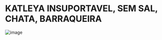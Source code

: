 # KATLEYA INSUPORTAVEL, SEM SAL, CHATA, BARRAQUEIRA

![image](https://github.com/user-attachments/assets/9fa9a1fb-23d0-4832-9fe2-8e2f81d27998)
